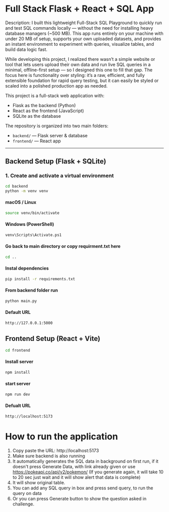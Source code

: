 # Full Stack Flask + React + SQL App

Description: I built this lightweight Full-Stack SQL Playground to quickly run and test SQL commands locally — without the need for installing heavy database managers (~500 MB). This app runs entirely on your machine with under 20 MB of setup, supports your own uploaded datasets, and provides an instant environment to experiment with queries, visualize tables, and build data logic fast.

While developing this project, I realized there wasn’t a simple website or tool that lets users upload their own data and run live SQL queries in a minimal, offline-first setup — so I designed this one to fill that gap. The focus here is functionality over styling: it’s a raw, efficient, and fully extensible foundation for rapid query testing, but it can easily be styled or scaled into a polished production app as needed.


This project is a full-stack web application with:
- Flask as the backend (Python)  
- React as the frontend (JavaScript)  
- SQLite as the database  

The repository is organized into two main folders:  
- `backend/` — Flask server & database  
- `frontend/` — React app

---

## Backend Setup (Flask + SQLite)

### 1. Create and activate a virtual environment
```bash
cd backend
python -m venv venv
```

#### macOS / Linux
```bash
source venv/bin/activate
```

#### Windows (PowerShell)
```bash
venv\Scripts\Activate.ps1
```

#### Go back to main directory or copy requirment.txt here
```bash
cd ..
```

#### Instal dependencies
```bash
pip install -r requirements.txt
```


#### From backend folder run
```bash
python main.py
```

#### Default URL
```bash
http://127.0.0.1:5000
```

## Frontend Setup (React + Vite)
```bash
cd frontend
```

#### Install server
```bash
npm install
```

#### start server
```bash
npm run dev
```

#### Defualt URL
```bash
http://localhost:5173
```

# How to run the application

1. Copy paste the URL: http://localhost:5173
2. Make sure backend is also running
3. It automatically generates the SQL data in background on first run, if it doesn't press Generate Data, with link already given or use https://pokeapi.co/api/v2/pokemon/ (If you generate again, it will take 10 to 20 sec just wait and it will show alert that data is complete)
4. It will show original table.
5. You can add any SQL query in box and press send query, to run the query on data
6. Or you can press Generate button to show the question asked in challenge.





